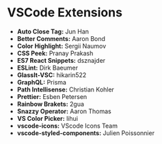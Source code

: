 # VSCode Extensions

- **Auto Close Tag:** Jun Han
- **Better Comments:** Aaron Bond
- **Color Highlight:** Sergii Naumov
- **CSS Peek:** Pranay Prakash
- **ES7 React Snippets:** dsznajder
- **ESLint:** Dirk Baeumer
- **GlassIt-VSC:** hikarin522
- **GraphQL:** Prisma
- **Path Intellisense:** Christian Kohler
- **Prettier:** Esben Petersen
- **Rainbow Brakets:** 2gua
- **Snazzy Operator:** Aaron Thomas
- **VS Color Picker:** lihui
- **vscode-icons:** VScode Icons Team
- **vscode-styled-components:** Julien Poissonnier
